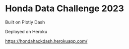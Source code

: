 # Honda Data Challenge 2023

Built on Plotly Dash

Deployed on Heroku

https://hondahackdash.herokuapp.com/
